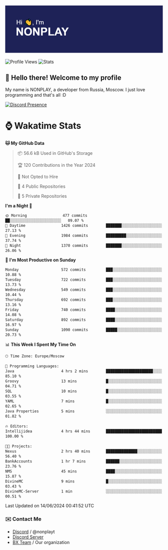 ![Discord Presence](./header.png)
<br></br>
![Profile Views](https://komarev.com/ghpvc/?username=NONPLAYT&color=blue&style=for-the-badge)
![Stats](https://img.shields.io/badge/0%25-OPTIMIZED-orange?style=for-the-badge)


## :wave: Hello there! Welcome to my profile

My name is NONPLAY, a developer from Russia, Moscow. I just love programming and that's all :D

[![Discord Presence](https://lanyard.cnrad.dev/api/597087584090587177?showDisplayName=true)](https://discord.com/users/597087584090587177) 

# ⌚ Wakatime Stats

<!--START_SECTION:waka-->
**🐱 My GitHub Data** 

> 📦 56.6 kB Used in GitHub's Storage 
 > 
> 🏆 120 Contributions in the Year 2024
 > 
> 🚫 Not Opted to Hire
 > 
> 📜 4 Public Repositories 
 > 
> 🔑 5 Private Repositories 
 > 
**I'm a Night 🦉** 

```text
🌞 Morning                477 commits         ██░░░░░░░░░░░░░░░░░░░░░░░   09.07 % 
🌆 Daytime                1426 commits        ███████░░░░░░░░░░░░░░░░░░   27.13 % 
🌃 Evening                1984 commits        █████████░░░░░░░░░░░░░░░░   37.74 % 
🌙 Night                  1370 commits        ███████░░░░░░░░░░░░░░░░░░   26.06 % 
```
📅 **I'm Most Productive on Sunday** 

```text
Monday                   572 commits         ███░░░░░░░░░░░░░░░░░░░░░░   10.88 % 
Tuesday                  722 commits         ███░░░░░░░░░░░░░░░░░░░░░░   13.73 % 
Wednesday                549 commits         ███░░░░░░░░░░░░░░░░░░░░░░   10.44 % 
Thursday                 692 commits         ███░░░░░░░░░░░░░░░░░░░░░░   13.16 % 
Friday                   740 commits         ████░░░░░░░░░░░░░░░░░░░░░   14.08 % 
Saturday                 892 commits         ████░░░░░░░░░░░░░░░░░░░░░   16.97 % 
Sunday                   1090 commits        █████░░░░░░░░░░░░░░░░░░░░   20.73 % 
```


📊 **This Week I Spent My Time On** 

```text
🕑︎ Time Zone: Europe/Moscow

💬 Programming Languages: 
Java                     4 hrs 2 mins        █████████████████████░░░░   85.10 % 
Groovy                   13 mins             █░░░░░░░░░░░░░░░░░░░░░░░░   04.71 % 
SQL                      10 mins             █░░░░░░░░░░░░░░░░░░░░░░░░   03.55 % 
YAML                     7 mins              █░░░░░░░░░░░░░░░░░░░░░░░░   02.65 % 
Java Properties          5 mins              ░░░░░░░░░░░░░░░░░░░░░░░░░   01.82 % 

🔥 Editors: 
Intellijidea             4 hrs 44 mins       █████████████████████████   100.00 % 

🐱‍💻 Projects: 
Nexus                    2 hrs 40 mins       ██████████████░░░░░░░░░░░   56.40 % 
BankAccounts             1 hr 7 mins         ██████░░░░░░░░░░░░░░░░░░░   23.76 % 
NMS                      45 mins             ████░░░░░░░░░░░░░░░░░░░░░   15.87 % 
DivineMC                 9 mins              █░░░░░░░░░░░░░░░░░░░░░░░░   03.43 % 
DivineMC-Server          1 min               ░░░░░░░░░░░░░░░░░░░░░░░░░   00.51 % 
```


 Last Updated on 14/06/2024 00:41:52 UTC
<!--END_SECTION:waka-->

### ✉️ Contact Me

- [Discord](https://discord.com/users/597087584090587177) / @nonplayt
- [Discord Server](https://discord.gg/p7cxhw7E2M)
- [BX Team](https://github.com/BX-Team) / Our organization

